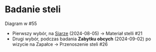 # Badanie steli

Diagram w #55

* Pierwszy wybór, na [Siarze](81-Inf.md) (2024-08-05) -> Materiał stelli #21
* Drugi wybór, podczas badania **Zabytku obcych** (2024-09-02) po wizycie 
  na Zapałce -> Przenoszenie steli #26
